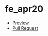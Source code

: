 # fe_apr20
- [Preview](https://Mishtal-Andrii.github.io/fe_apr20/)
- [Pull Request](https://github.com/Mishtal-Andrii/fe_apr20/pull/1/files)
